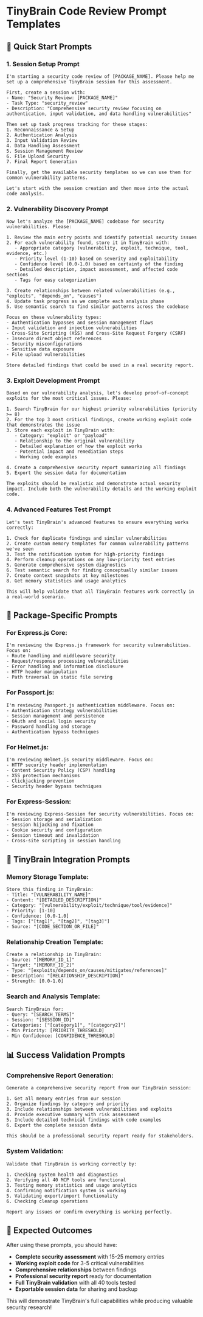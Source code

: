 # TinyBrain Code Review Prompt Templates

## 🚀 **Quick Start Prompts**

### **1. Session Setup Prompt**
```
I'm starting a security code review of [PACKAGE_NAME]. Please help me set up a comprehensive TinyBrain session for this assessment.

First, create a session with:
- Name: "Security Review: [PACKAGE_NAME]"
- Task Type: "security_review" 
- Description: "Comprehensive security review focusing on authentication, input validation, and data handling vulnerabilities"

Then set up task progress tracking for these stages:
1. Reconnaissance & Setup
2. Authentication Analysis  
3. Input Validation Review
4. Data Handling Assessment
5. Session Management Review
6. File Upload Security
7. Final Report Generation

Finally, get the available security templates so we can use them for common vulnerability patterns.

Let's start with the session creation and then move into the actual code analysis.
```

### **2. Vulnerability Discovery Prompt**
```
Now let's analyze the [PACKAGE_NAME] codebase for security vulnerabilities. Please:

1. Review the main entry points and identify potential security issues
2. For each vulnerability found, store it in TinyBrain with:
   - Appropriate category (vulnerability, exploit, technique, tool, evidence, etc.)
   - Priority level (1-10) based on severity and exploitability
   - Confidence level (0.0-1.0) based on certainty of the finding
   - Detailed description, impact assessment, and affected code sections
   - Tags for easy categorization

3. Create relationships between related vulnerabilities (e.g., "exploits", "depends_on", "causes")
4. Update task progress as we complete each analysis phase
5. Use semantic search to find similar patterns across the codebase

Focus on these vulnerability types:
- Authentication bypasses and session management flaws
- Input validation and injection vulnerabilities
- Cross-Site Scripting (XSS) and Cross-Site Request Forgery (CSRF)
- Insecure direct object references
- Security misconfigurations
- Sensitive data exposure
- File upload vulnerabilities

Store detailed findings that could be used in a real security report.
```

### **3. Exploit Development Prompt**
```
Based on our vulnerability analysis, let's develop proof-of-concept exploits for the most critical issues. Please:

1. Search TinyBrain for our highest priority vulnerabilities (priority >= 8)
2. For the top 3 most critical findings, create working exploit code that demonstrates the issue
3. Store each exploit in TinyBrain with:
   - Category: "exploit" or "payload"
   - Relationship to the original vulnerability
   - Detailed explanation of how the exploit works
   - Potential impact and remediation steps
   - Working code examples

4. Create a comprehensive security report summarizing all findings
5. Export the session data for documentation

The exploits should be realistic and demonstrate actual security impact. Include both the vulnerability details and the working exploit code.
```

### **4. Advanced Features Test Prompt**
```
Let's test TinyBrain's advanced features to ensure everything works correctly:

1. Check for duplicate findings and similar vulnerabilities
2. Create custom memory templates for common vulnerability patterns we've seen
3. Test the notification system for high-priority findings
4. Perform cleanup operations on any low-priority test entries
5. Generate comprehensive system diagnostics
6. Test semantic search for finding conceptually similar issues
7. Create context snapshots at key milestones
8. Get memory statistics and usage analytics

This will help validate that all TinyBrain features work correctly in a real-world scenario.
```

## 🎯 **Package-Specific Prompts**

### **For Express.js Core:**
```
I'm reviewing the Express.js framework for security vulnerabilities. Focus on:
- Route handling and middleware security
- Request/response processing vulnerabilities
- Error handling and information disclosure
- HTTP header manipulation
- Path traversal in static file serving
```

### **For Passport.js:**
```
I'm reviewing Passport.js authentication middleware. Focus on:
- Authentication strategy vulnerabilities
- Session management and persistence
- OAuth and social login security
- Password handling and storage
- Authentication bypass techniques
```

### **For Helmet.js:**
```
I'm reviewing Helmet.js security middleware. Focus on:
- HTTP security header implementation
- Content Security Policy (CSP) handling
- XSS protection mechanisms
- Clickjacking prevention
- Security header bypass techniques
```

### **For Express-Session:**
```
I'm reviewing Express-Session for security vulnerabilities. Focus on:
- Session storage and serialization
- Session hijacking and fixation
- Cookie security and configuration
- Session timeout and invalidation
- Cross-site scripting in session handling
```

## 🔧 **TinyBrain Integration Prompts**

### **Memory Storage Template:**
```
Store this finding in TinyBrain:
- Title: "[VULNERABILITY_NAME]"
- Content: "[DETAILED_DESCRIPTION]"
- Category: "[vulnerability/exploit/technique/tool/evidence]"
- Priority: [1-10]
- Confidence: [0.0-1.0]
- Tags: ["[tag1]", "[tag2]", "[tag3]"]
- Source: "[CODE_SECTION_OR_FILE]"
```

### **Relationship Creation Template:**
```
Create a relationship in TinyBrain:
- Source: "[MEMORY_ID_1]"
- Target: "[MEMORY_ID_2]"
- Type: "[exploits/depends_on/causes/mitigates/references]"
- Description: "[RELATIONSHIP_DESCRIPTION]"
- Strength: [0.0-1.0]
```

### **Search and Analysis Template:**
```
Search TinyBrain for:
- Query: "[SEARCH_TERMS]"
- Session: "[SESSION_ID]"
- Categories: ["[category1]", "[category2]"]
- Min Priority: [PRIORITY_THRESHOLD]
- Min Confidence: [CONFIDENCE_THRESHOLD]
```

## 📊 **Success Validation Prompts**

### **Comprehensive Report Generation:**
```
Generate a comprehensive security report from our TinyBrain session:

1. Get all memory entries from our session
2. Organize findings by category and priority
3. Include relationships between vulnerabilities and exploits
4. Provide executive summary with risk assessment
5. Include detailed technical findings with code examples
6. Export the complete session data

This should be a professional security report ready for stakeholders.
```

### **System Validation:**
```
Validate that TinyBrain is working correctly by:

1. Checking system health and diagnostics
2. Verifying all 40 MCP tools are functional
3. Testing memory statistics and usage analytics
4. Confirming notification system is working
5. Validating export/import functionality
6. Checking cleanup operations

Report any issues or confirm everything is working perfectly.
```

## 🎯 **Expected Outcomes**

After using these prompts, you should have:

- **Complete security assessment** with 15-25 memory entries
- **Working exploit code** for 3-5 critical vulnerabilities  
- **Comprehensive relationships** between findings
- **Professional security report** ready for documentation
- **Full TinyBrain validation** with all 40 tools tested
- **Exportable session data** for sharing and backup

This will demonstrate TinyBrain's full capabilities while producing valuable security research!
